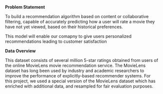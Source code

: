 **Problem Statement**

To build a recommendation algorithm based on content or collaborative filtering, capable of accurately predicting how a user will rate a movie they have not yet viewed, based on their historical preferences.

This model will enable our comapny to give users personalized recommendations leading to customer satisfaction

**Data Overview**

This dataset consists of several million 5-star ratings obtained from users of the online MovieLens movie recommendation service. The MovieLens dataset has long been used by industry and academic researchers to improve the performance of explicitly-based recommender systems. For this project, we used a special version of the MovieLens dataset which has enriched with additional data, and resampled for fair evaluation purposes.
